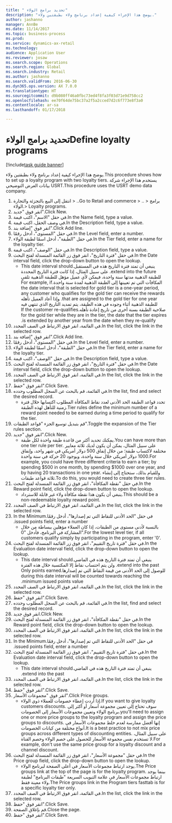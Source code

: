 ```yaml
--- 
title: " تحديد برامج الولاء"
description: "يوضح هذا الإجراء كيفية إعداد برنامج ولاء بطبقتين ولاء."
author: jashanno
manager: AnnBe
ms.date: 11/14/2017
ms.topic: business-process
ms.prod: 
ms.service: dynamics-ax-retail
ms.technology: 
audience: Application User
ms.reviewer: josaw
ms.search.scope: Operations
ms.search.region: Global
ms.search.industry: Retail
ms.author: jashanno
ms.search.validFrom: 2016-06-30
ms.dyn365.ops.version: AX 7.0.0
ms.translationtype: HT
ms.sourcegitcommit: d9b080ff46a0fbc73ed4f8fa3f03d71e9d758cc2
ms.openlocfilehash: ee70f64de75bc37a2f5a2cced7d2c6f773e8f3a0
ms.contentlocale: ar-sa
ms.lasthandoff: 01/17/2018

---
```

# <a name="define-loyalty-programs"></a><span data-ttu-id="9182c-103"> تحديد برامج الولاء</span><span class="sxs-lookup"><span data-stu-id="9182c-103">Define loyalty programs</span></span>

[!include[task guide banner](../includes/task-guide-banner.md)]

<span data-ttu-id="9182c-104">يوضح هذا الإجراء كيفية إعداد برنامج ولاء بطبقتين ولاء.</span><span class="sxs-lookup"><span data-stu-id="9182c-104">This procedure shows how to set up a loyalty program with two loyalty tiers.</span></span> <span data-ttu-id="9182c-105">يستخدم هذا الإجراء شركة بيانات العرض التوضيحي USRT.</span><span class="sxs-lookup"><span data-stu-id="9182c-105">This procedure uses the USRT demo data company.</span></span>

1. <span data-ttu-id="9182c-106">انتقل إلى البيع بالتجزئة والتجارة > ..</span><span class="sxs-lookup"><span data-stu-id="9182c-106">Go to Retail and commerce > ..</span></span> <span data-ttu-id="9182c-107">> برامج الولاء.</span><span class="sxs-lookup"><span data-stu-id="9182c-107">> Loyalty programs.</span></span>
2. <span data-ttu-id="9182c-108">انقر فوق "جديد".</span><span class="sxs-lookup"><span data-stu-id="9182c-108">Click New.</span></span>
3. <span data-ttu-id="9182c-109">في حقل "الاسم"، اكتب قيمة.</span><span class="sxs-lookup"><span data-stu-id="9182c-109">In the Name field, type a value.</span></span>
4. <span data-ttu-id="9182c-110">في وصف الحقل، اكتب قيمة.</span><span class="sxs-lookup"><span data-stu-id="9182c-110">In the Description field, type a value.</span></span>
5. <span data-ttu-id="9182c-111">انقر فوق "إضافة بند".</span><span class="sxs-lookup"><span data-stu-id="9182c-111">Click Add line.</span></span>
6. <span data-ttu-id="9182c-112">في حقل "المستوى"، أدخل رقمًا.</span><span class="sxs-lookup"><span data-stu-id="9182c-112">In the Level field, enter a number.</span></span>
7. <span data-ttu-id="9182c-113">في حقل "الطبقة‬"، أدخل اسمًا لطبقة الولاء.</span><span class="sxs-lookup"><span data-stu-id="9182c-113">In the Tier field, enter a name for the loyalty tier.</span></span>
8. <span data-ttu-id="9182c-114">في حقل "الوصف"، اكتب قيمة.</span><span class="sxs-lookup"><span data-stu-id="9182c-114">In the Description field, type a value.</span></span>
9. <span data-ttu-id="9182c-115">في حقل "‏‫فترة التاريخ‬"، انقر فوق زر القائمة المنسدلة لفتح البحث.</span><span class="sxs-lookup"><span data-stu-id="9182c-115">In the Date interval field, click the drop-down button to open the lookup.</span></span>
    * <span data-ttu-id="9182c-116">ينبغي أن تمتد ‏‫فترة التاريخ هذه في المستقبل.</span><span class="sxs-lookup"><span data-stu-id="9182c-116">This date interval should extend into the future.</span></span> <span data-ttu-id="9182c-117">على سبيل المثال، إذا كانت فترة التاريخ المحددة للطبقة الذهبية مدتها سنة واحدة، فيمكن لأي عميل مؤهل للطبقة الذهبية تلقي المكافآت التي تم تعيينها إلى الطبقة الذهبية لمدة سنة واحدة.</span><span class="sxs-lookup"><span data-stu-id="9182c-117">For example, if the date interval that is selected for gold tier is a one-year period, any customer who qualifies for the gold tier can receive the rewards that are assigned to the gold tier for one year.</span></span> <span data-ttu-id="9182c-118">وإذا أعاد العميل تأهله للطبقة الذهبية أثناء وجوده في هذه الطبقة، يتم تمديد التاريخ الذي تنتهي فيه صلاحية الطبقة بسنة أخرى من تاريخ إعادة تأهله.</span><span class="sxs-lookup"><span data-stu-id="9182c-118">If the customer re-qualifies for the gold tier while they are in the tier, the date that the tier expires is extended by another year from the date when they re-qualify.</span></span>  
10. <span data-ttu-id="9182c-119">في القائمة، انقر فوق الارتباط في الصف المحدد.</span><span class="sxs-lookup"><span data-stu-id="9182c-119">In the list, click the link in the selected row.</span></span>
11. <span data-ttu-id="9182c-120">انقر فوق "إضافة بند".</span><span class="sxs-lookup"><span data-stu-id="9182c-120">Click Add line.</span></span>
12. <span data-ttu-id="9182c-121">في حقل "المستوى"، أدخل رقمًا.</span><span class="sxs-lookup"><span data-stu-id="9182c-121">In the Level field, enter a number.</span></span>
13. <span data-ttu-id="9182c-122">في حقل "الطبقة‬"، أدخل اسمًا لطبقة الولاء.</span><span class="sxs-lookup"><span data-stu-id="9182c-122">In the Tier field, enter a name for the loyalty tier.</span></span>
14. <span data-ttu-id="9182c-123">في حقل "الوصف"، اكتب قيمة.</span><span class="sxs-lookup"><span data-stu-id="9182c-123">In the Description field, type a value.</span></span>
15. <span data-ttu-id="9182c-124">في حقل "‏‫فترة التاريخ‬"، انقر فوق زر القائمة المنسدلة لفتح البحث.</span><span class="sxs-lookup"><span data-stu-id="9182c-124">In the Date interval field, click the drop-down button to open the lookup.</span></span>
16. <span data-ttu-id="9182c-125">في القائمة، انقر فوق الارتباط في الصف المحدد.</span><span class="sxs-lookup"><span data-stu-id="9182c-125">In the list, click the link in the selected row.</span></span>
17. <span data-ttu-id="9182c-126">انقر فوق "حفظ".</span><span class="sxs-lookup"><span data-stu-id="9182c-126">Click Save.</span></span>
18. <span data-ttu-id="9182c-127">في القائمة، قم بالبحث عن السجل المطلوب وحدده.</span><span class="sxs-lookup"><span data-stu-id="9182c-127">In the list, find and select the desired record.</span></span>
    * <span data-ttu-id="9182c-128">تحدد قواعد الطبقة الحد الأدنى لعدد نقاط المكافأة المطلوب اكتسابها خلال فترة زمنية للتأهل لهذه الطبقة.</span><span class="sxs-lookup"><span data-stu-id="9182c-128">Tier rules define the minimum number of a reward point needed to be earned during a time period to qualify for the tier.</span></span>  
19. <span data-ttu-id="9182c-129">قم بتبديل توسيع الجزء "قواعد الطبقات".</span><span class="sxs-lookup"><span data-stu-id="9182c-129">Toggle the expansion of the Tier rules section.</span></span>
20. <span data-ttu-id="9182c-130">انقر فوق "جديد".</span><span class="sxs-lookup"><span data-stu-id="9182c-130">Click New.</span></span>
    * <span data-ttu-id="9182c-131">يمكنك تحديد أكثر من قاعدة طبقة واحدة لكل طبقة.</span><span class="sxs-lookup"><span data-stu-id="9182c-131">You can have more than one tier rule per tier.</span></span> <span data-ttu-id="9182c-132">على سبيل المثال، يمكن أن يكون لديك ثلاثة معايير مختلفة لاكتساب طبقة؛ من خلال إنفاق 500 دولار أمريكي في شهر واحد، وإنفاق 1000 دولار أمريكي خلال سنة واحدة، وبوجود 20 حركة في سنة واحدة.</span><span class="sxs-lookup"><span data-stu-id="9182c-132">For example, you could have three different criteria to earn a tier; by spending $500 in one month, by spending $1000 over one year, and by having 20 transactions in one year.</span></span> <span data-ttu-id="9182c-133">وللقيام بذلك، ستحتاج إلى إنشاء ثلاثة قواعد طبقات.</span><span class="sxs-lookup"><span data-stu-id="9182c-133">To do this, you would need to create three tier rules.</span></span>  
21. <span data-ttu-id="9182c-134">في حقل "‏‫نقطة المكافأة‬"، انقر فوق زر القائمة المنسدلة لفتح البحث.</span><span class="sxs-lookup"><span data-stu-id="9182c-134">In the Reward point field, click the drop-down button to open the lookup.</span></span>
    * <span data-ttu-id="9182c-135">ينبغي أن يكون هذا نقطة مكافأة ولاء غير قابلة للاسترداد.</span><span class="sxs-lookup"><span data-stu-id="9182c-135">This should be a non-redeemable loyalty reward point.</span></span>  
22. <span data-ttu-id="9182c-136">في القائمة، انقر فوق الارتباط في الصف المحدد.</span><span class="sxs-lookup"><span data-stu-id="9182c-136">In the list, click the link in the selected row.</span></span>
23. <span data-ttu-id="9182c-137">في حقل "‏‫الحد الأدنى للنقاط التي تم إصدارها"، أدخل رقمًا.</span><span class="sxs-lookup"><span data-stu-id="9182c-137">In the Minimum issued points field, enter a number.</span></span>
    * <span data-ttu-id="9182c-138">بالنسبة لأدنى مستوى من الطبقات، إذا كان العملاء مؤهلين ببساطة من خلال المشاركة في البرنامج، فأدخل "0".</span><span class="sxs-lookup"><span data-stu-id="9182c-138">For the lowest level tier, if all customers qualify simply by participating in the program, enter '0'.</span></span>  
24. <span data-ttu-id="9182c-139">في حقل "‏‫‏‫فترة تاريخ التقييم‬‬"، انقر فوق زر القائمة المنسدلة لفتح البحث.</span><span class="sxs-lookup"><span data-stu-id="9182c-139">In the Evaluation date interval field, click the drop-down button to open the lookup.</span></span>
    * <span data-ttu-id="9182c-140">ينبغي أن تمتد ‏‫فترة التاريخ هذه في الماضي.</span><span class="sxs-lookup"><span data-stu-id="9182c-140">This date interval should extend into the past.</span></span> <span data-ttu-id="9182c-141">ولن يتم احتساب نقاط إلا المكتسبة خلال هذه الفترة للوصول إلى الحد الأدنى من قيمة النقاط التي تم إصدارها.</span><span class="sxs-lookup"><span data-stu-id="9182c-141">Only points earned during this date interval will be counted towards reaching the minimum issued points value.</span></span>  
25. <span data-ttu-id="9182c-142">في القائمة، انقر فوق الارتباط في الصف المحدد.</span><span class="sxs-lookup"><span data-stu-id="9182c-142">In the list, click the link in the selected row.</span></span>
26. <span data-ttu-id="9182c-143">انقر فوق "حفظ".</span><span class="sxs-lookup"><span data-stu-id="9182c-143">Click Save.</span></span>
27. <span data-ttu-id="9182c-144">في القائمة، قم بالبحث عن السجل المطلوب وحدده.</span><span class="sxs-lookup"><span data-stu-id="9182c-144">In the list, find and select the desired record.</span></span>
28. <span data-ttu-id="9182c-145">انقر فوق جديد.</span><span class="sxs-lookup"><span data-stu-id="9182c-145">Click New.</span></span>
29. <span data-ttu-id="9182c-146">في حقل "‏‫نقطة المكافأة‬"، انقر فوق زر القائمة المنسدلة لفتح البحث.</span><span class="sxs-lookup"><span data-stu-id="9182c-146">In the Reward point field, click the drop-down button to open the lookup.</span></span>
30. <span data-ttu-id="9182c-147">في القائمة، انقر فوق الارتباط في الصف المحدد.</span><span class="sxs-lookup"><span data-stu-id="9182c-147">In the list, click the link in the selected row.</span></span>
31. <span data-ttu-id="9182c-148">في حقل "‏‫الحد الأدنى للنقاط التي تم إصدارها"، أدخل رقمًا.</span><span class="sxs-lookup"><span data-stu-id="9182c-148">In the Minimum issued points field, enter a number.</span></span>
32. <span data-ttu-id="9182c-149">في حقل "‏‫‏‫فترة تاريخ التقييم‬‬"، انقر فوق زر القائمة المنسدلة لفتح البحث.</span><span class="sxs-lookup"><span data-stu-id="9182c-149">In the Evaluation date interval field, click the drop-down button to open the lookup.</span></span>
    * <span data-ttu-id="9182c-150">ينبغي أن تمتد ‏‫فترة التاريخ هذه في الماضي.</span><span class="sxs-lookup"><span data-stu-id="9182c-150">This date interval should extend into the past.</span></span>  
33. <span data-ttu-id="9182c-151">في القائمة، انقر فوق الارتباط في الصف المحدد.</span><span class="sxs-lookup"><span data-stu-id="9182c-151">In the list, click the link in the selected row.</span></span>
34. <span data-ttu-id="9182c-152">انقر فوق "حفظ".</span><span class="sxs-lookup"><span data-stu-id="9182c-152">Click Save.</span></span>
35. <span data-ttu-id="9182c-153">انقر فوق "مجموعات الأسعار".</span><span class="sxs-lookup"><span data-stu-id="9182c-153">Click Price groups.</span></span>
    * <span data-ttu-id="9182c-154">إذا أردت إعطاء خصومات للعملاء ذوي الولاء.</span><span class="sxs-lookup"><span data-stu-id="9182c-154">If you want to give loyalty customers discounts.</span></span> <span data-ttu-id="9182c-155">سوف تحتاج إلى تعيين مجموعة أسعار أو أكثر إلى برنامج الولاء وتعيين مجموعات الأسعار إلى الخصومات.</span><span class="sxs-lookup"><span data-stu-id="9182c-155">you'll need to assign one or more price groups to the loyalty program and assign the price groups to discounts.</span></span> <span data-ttu-id="9182c-156">إنها أفضل ممارسة لعدم خلط مجموعات الأسعار في أنواع مختلفة من كيانات الخصومات.</span><span class="sxs-lookup"><span data-stu-id="9182c-156">It is a best practice to not mix price groups across different types of discounting entities.</span></span>  <span data-ttu-id="9182c-157">على سبيل المثال، لا تستخدم نفس مجموعة الأسعار للحصول على خصم الولاء وخصم القناة.</span><span class="sxs-lookup"><span data-stu-id="9182c-157">For example, don't use the same price group for a loyalty discount and a channel discount.</span></span>  
36. <span data-ttu-id="9182c-158">في حقل "مجموعة الأسعار"، انقر فوق زر القائمة المنسدلة لفتح البحث.</span><span class="sxs-lookup"><span data-stu-id="9182c-158">In the Price group field, click the drop-down button to open the lookup.</span></span>
    * <span data-ttu-id="9182c-159">يوجد ارتباط مجموعات الأسعار في أعلى الصفحة لبرنامج الولاء.</span><span class="sxs-lookup"><span data-stu-id="9182c-159">The Price groups link at the top of the page is for the loyalty program.</span></span> <span data-ttu-id="9182c-160">بينما يوجد ارتباط مجموعات الأسعار في علامة التبويب السريعة "طبقات البرنامج" لطبقة ولاء معينة فقط.</span><span class="sxs-lookup"><span data-stu-id="9182c-160">The Price groups link in the Program tiers fasttab is for a specific loyalty tier only.</span></span>  
37. <span data-ttu-id="9182c-161">في القائمة، انقر فوق الارتباط في الصف المحدد.</span><span class="sxs-lookup"><span data-stu-id="9182c-161">In the list, click the link in the selected row.</span></span>
38. <span data-ttu-id="9182c-162">انقر فوق "حفظ".</span><span class="sxs-lookup"><span data-stu-id="9182c-162">Click Save.</span></span>
39. <span data-ttu-id="9182c-163">قم بإغلاق الصفحة.</span><span class="sxs-lookup"><span data-stu-id="9182c-163">Close the page.</span></span>
40. <span data-ttu-id="9182c-164">انقر فوق "حفظ".</span><span class="sxs-lookup"><span data-stu-id="9182c-164">Click Save.</span></span>



